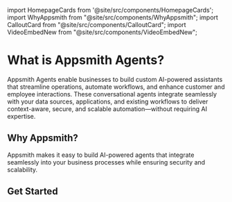 import HomepageCards from '@site/src/components/HomepageCards';
import WhyAppsmith from "@site/src/components/WhyAppsmith";
import CalloutCard from "@site/src/components/CalloutCard";
import VideoEmbedNew from "@site/src/components/VideoEmbedNew";


# What is Appsmith Agents?

Appsmith Agents enable businesses to build custom AI-powered assistants that streamline operations, automate workflows, and enhance customer and employee interactions. These conversational agents integrate seamlessly with your data sources, applications, and existing workflows to deliver context-aware, secure, and scalable automation—without requiring AI expertise.


<CalloutCard text="The documentation site is currently in beta. Some features may evolve, and we appreciate your feedback as we refine the experience." isBeta />


<VideoEmbedNew videoId="NwA6DAQiEMY" title="" />




## Why Appsmith?

Appsmith makes it easy to build AI-powered agents that integrate seamlessly into your business processes while ensuring security and scalability.



<WhyAppsmith />


## Get Started

<HomepageCards />


